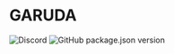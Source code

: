 # GARUDA
<img alt="Discord" src="https://img.shields.io/discord/790982401407844384?style=for-the-badge"> <img alt="GitHub package.json version" src="https://img.shields.io/github/package-json/v/TechAllByHarshit/GARUDA?style=for-the-badge">
